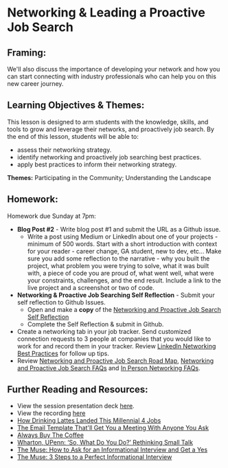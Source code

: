 # Networking & Leading a Proactive Job Search

## Framing: 
We'll also discuss the importance of developing your network and how you can start connecting with industry professionals who can help you on this new career journey.

## Learning Objectives & Themes:
This lesson is designed to arm students with the knowledge, skills, and tools to grow and leverage their networks, and proactively job search.
By the end of this lesson, students will be able to:
- assess their networking strategy.
- identify networking and proactively job searching best practices.
- apply best practices to inform their networking strategy.

**Themes:** Participating in the Community; Understanding the Landscape

## Homework:
Homework due Sunday at 7pm: 
- **Blog Post #2** - Write blog post #1 and submit the URL as a Github issue.  
  -  Write a post using Medium or LinkedIn about one of your projects - minimum of 500 words. Start with a short introduction with context for your reader - career change, GA student, new to dev, etc... Make sure you add some reflection to the narrative - why you built the project, what problem you were trying to solve, what it was built with, a piece of code you are proud of, what went well, what were your constraints, challenges, and the end result. Include a link to the live project and a screenshot or two of code.
- **Networking & Proactive Job Searching Self Reflection** - Submit your self reflection to Github Issues. 
   - Open and make a **copy** of the [Networking and Proactive Job Search Self Reflection](https://docs.google.com/document/d/1HfBvj2iWThuNyKb-LCIiL41W_cba6zv5l60CLjQmVaA/edit?usp=sharing)
   - Complete the Self Reflection & submit in Github.
- Create a networking tab in your job tracker. Send customized connection requests to 3 people at companies that you would like to work for and record them in your tracker. Review [LinkedIn Networking Best Practices](https://docs.google.com/document/d/1yIjOzckLUCwpvX_q3BHx2O3Qzoc5SP44i21HiX34e7o/edit?usp=sharing) for follow up tips.
- Review [Networking and Proactive Job Search Road Map](https://docs.google.com/document/d/1rb7p4BKTR0_m7w4_u8BQBmtJjpTFUWH8OrL7H-mXf7Q/edit?usp=sharing), [Networking and Proactive Job Search FAQs](https://docs.google.com/document/d/1WmgF4zgBVBqmky0d9LACgUFkR0M0CU5QxndSm5xDjdM/edit?usp=sharing) and [In Person Networking FAQs](https://docs.google.com/document/d/1-1tlggf56crruFTk6tk-_0DFFsEqMCyvdCvZBlC9gXY/edit?usp=sharing). 

## Further Reading and Resources: 
- View the session presentation deck [here](https://drive.google.com/drive/folders/1iT9wjJY75YZMcm2amhshLKquzFYpQS20).
- View the recording [here](https://generalassembly.zoom.us/recording/play/MmT2tehi5FH-Hbgw_fdZM2GszS_L4Xii2T7TZROTHBfyS-dXAboBEBDyg7R7W4Ef?continueMode=true)
- [How Drinking Lattes Landed This Millennial 4 Jobs](http://www.sparkvisionnow.com/how-drinking-lattes-landed-this-millennial-4-jobs/)
- [The Email Template That'll Get You a Meeting With Anyone You Ask](https://www.themuse.com/advice/introducing-the-email-template-thatll-get-you-a-meeting-with-anyone-you-ask)
- [Always Buy The Coffee](https://austinstartups.com/always-buy-the-coffee-d1af1790e747)
- [Wharton, UPenn: ‘So, What Do You Do?’ Rethinking Small Talk](http://knowledge.wharton.upenn.edu/article/so-what-do-you-do-rethinking-small-talk/?utm_source=Sailthru&utm_medium=email&utm_campaign=%2A%20New%20BOTW%20Template%2011/8/15&utm_term=Sunday%20-%20Best%20of%20The%20Web)
- [The Muse: How to Ask for an Informational Interview and Get a Yes](https://www.themuse.com/advice/how-to-ask-for-an-informational-interview-and-get-a-yes)
- [The Muse: 3 Steps to a Perfect Informational Interview](https://www.themuse.com/advice/3-steps-to-a-perfect-informational-interview)
